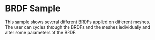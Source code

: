 BRDF Sample
===========

This sample shows several different BRDFs applied on different meshes. The user
can cycles through the BRDFs and the meshes individually and alter some parameters of
the BRDF.